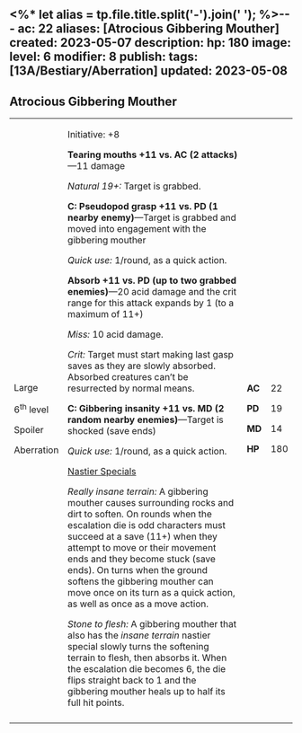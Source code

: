 <%* let alias = tp.file.title.split('-').join(' '); %>---
ac: 22
aliases: [Atrocious Gibbering Mouther]
created: 2023-05-07
description: 
hp: 180
image: 
level: 6
modifier: 8
publish: 
tags: [13A/Bestiary/Aberration]
updated: 2023-05-08
---

## Atrocious Gibbering Mouther

<table>
<colgroup>
<col style="width: 16%" />
<col style="width: 71%" />
<col style="width: 5%" />
<col style="width: 6%" />
</colgroup>
<tbody>
<tr class="odd">
<td><p>Large</p>
<p>6<sup>th</sup> level</p>
<p>Spoiler</p>
<p>Aberration</p></td>
<td><p>Initiative: +8</p>
<p><strong>Tearing mouths +11 vs. AC (2 attacks)</strong>—11 damage</p>
<p><em>Natural 19+:</em> Target is grabbed.</p>
<p><strong>C: Pseudopod grasp +11 vs. PD (1 nearby
enemy)</strong>—Target is grabbed and moved into engagement with the
gibbering mouther</p>
<p><em>Quick use:</em> 1/round, as a quick action.</p>
<p><strong>Absorb +11 vs. PD (up to two grabbed enemies)</strong>—20
acid damage and the crit range for this attack expands by 1 (to a
maximum of 11+)</p>
<p><em>Miss:</em> 10 acid damage.</p>
<p><em>Crit:</em> Target must start making last gasp saves as they are
slowly absorbed. Absorbed creatures can’t be resurrected by normal
means.</p>
<p><strong>C: Gibbering insanity +11 vs. MD (2 random nearby
enemies)</strong>—Target is shocked (save ends)</p>
<p><em>Quick use:</em> 1/round, as a quick action.</p>
<p><u>Nastier Specials</u></p>
<p><em>Really insane terrain:</em> A gibbering mouther causes
surrounding rocks and dirt to soften. On rounds when the escalation die
is odd characters must succeed at a save (11+) when they attempt to move
or their movement ends and they become stuck (save ends). On turns when
the ground softens the gibbering mouther can move once on its turn as a
quick action, as well as once as a move action.</p>
<p><em>Stone to flesh:</em> A gibbering mouther that also has the
<em>insane terrain</em> nastier special slowly turns the softening
terrain to flesh, then absorbs it. When the escalation die becomes 6,
the die flips straight back to 1 and the gibbering mouther heals up to
half its full hit points.</p></td>
<td><p><strong>AC</strong></p>
<p><strong>PD</strong></p>
<p><strong>MD</strong></p>
<p><strong>HP</strong></p></td>
<td><p>22</p>
<p>19</p>
<p>14</p>
<p>180</p></td>
</tr>
<tr class="even">
<td></td>
<td></td>
<td></td>
<td></td>
</tr>
</tbody>
</table>
